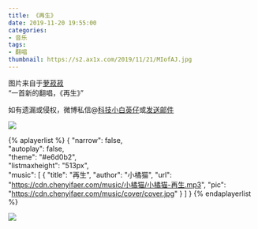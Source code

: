 ```yaml
---
title: 《再生》
date: 2019-11-20 19:55:00
categories:
- 音乐
tags:
- 翻唱
thumbnail: https://s2.ax1x.com/2019/11/21/MIofAJ.jpg
---
```


图片来自于<a href="https://weibo.com/u/1693163742" target="_blank">萝菽菽</a><br/> “一首新的翻唱，《再生》”

如有遗漏或侵权，微博私信@<a href="https://weibo.com/kjxbyz" target="_blank">科技小白英仔</a>或<a href="mailto:me@chenyifaer.com" target="_blank">发送邮件</a>

![](https://s2.ax1x.com/2019/11/21/MIofAJ.jpg)

<!--more-->

{% aplayerlist %}
{
    "narrow": false,                          
    "autoplay": false,                         
    "theme": "#e6d0b2",	  
    "listmaxheight": "513px",                    
    "music": [
        {
            "title": "再生",
            "author": "小橘猫",
            "url": "https://cdn.chenyifaer.com/music/小橘猫/小橘猫-再生.mp3",
            "pic": "https://cdn.chenyifaer.com/music/cover/cover.jpg"
        }
    ]
}
{% endaplayerlist %}

![](https://s2.ax1x.com/2019/11/21/MITNgx.jpg)
